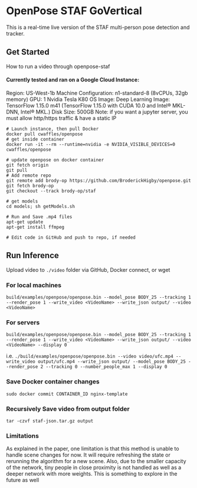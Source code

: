 # OpenPose STAF GoVertical
This is a real-time live version of the STAF multi-person pose detection and tracker.



## Get Started
How to run a video through openpose-staf

#### Currently tested and ran on a Google Cloud Instance:
Region: US-West-1b
Machine Configuration: n1-standard-8 (8vCPUs, 32gb memory)
GPU: 1 Nvidia Tesla K80
OS Image: Deep Learning Image: TensorFlow 1.15.0 m41 (TensorFlow 1.15.0 with CUDA 10.0 and Intel® MKL-DNN, Intel® MKL.)
Disk Size: 500GB
Note: if you want a jupyter server, you must allow http/https traffic & have a static IP



```
# Launch instance, then pull Docker
docker pull cwaffles/openpose
# get inside container 
docker run -it --rm --runtime=nvidia -e NVIDIA_VISIBLE_DEVICES=0 cwaffles/openpose

# update openpose on docker container
git fetch origin
git pull
# Add remote repo
git remote add brody-op https://github.com/BroderickHigby/openpose.git
git fetch brody-op
git checkout --track brody-op/staf

# get models 
cd models; sh getModels.sh

# Run and Save .mp4 files
apt-get update
apt-get install ffmpeg

# Edit code in GitHub and push to repo, if needed 
```



## Run Inference 

Upload video to `./video` folder via GitHub, Docker connect, or wget
### For local machines
`build/examples/openpose/openpose.bin --model_pose BODY_25 --tracking 1 --render_pose 1 --write_video <VideoName> --write_json output/ --video <VideoName> `


### For servers
`build/examples/openpose/openpose.bin --model_pose BODY_25 --tracking 1 --render_pose 1 --write_video <VideoName> --write_json output/ --video <VideoName> --display 0`

i.e. 
`./build/examples/openpose/openpose.bin --video video/ufc.mp4 --write_video output/ufc.mp4 --write_json output/ --model_pose BODY_25 --render_pose 2 --tracking 0 --number_people_max 1 --display 0`


### Save Docker container changes
`sudo docker commit CONTAINER_ID nginx-template`

### Recursively Save video from output folder
`tar -czvf staf-json.tar.gz output`



### Limitations

As explained in the paper, one limitation is that this method is unable to handle scene changes for now. It will require refreshing the state or rerunning the algorithm for a new scene. Also, due to the smaller capacity of the network, tiny people in close proximity is not handled as well as a deeper network with more weights. This is something to explore in the future as well
